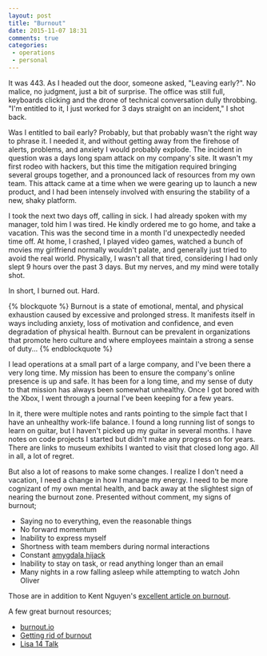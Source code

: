 ```yaml
---
layout: post
title: "Burnout"
date: 2015-11-07 18:31
comments: true
categories:
 - operations
 - personal
---
```


It was 443. As I headed out the door, someone asked, "Leaving early?". No
malice, no judgment, just a bit of surprise. The office was still full,
keyboards clicking and the drone of technical conversation dully throbbing. "I'm
entitled to it, I just worked for 3 days straight on an incident," I shot back.

Was I entitled to bail early? Probably, but that probably wasn't the right way
to phrase it. I needed it, and without getting away from the firehose of alerts,
problems, and anxiety I would probably explode. The incident in question was a
days long spam attack on my company's site. It wasn't my first rodeo with
hackers, but this time the mitigation required bringing several groups together,
and a pronounced lack of resources from my own team. This attack came at a time
when we were gearing up to launch a new product, and I had been intensely
involved with ensuring the stability of a new, shaky platform.

I took the next two days off, calling in sick. I had already spoken with my
manager, told him I was tired. He kindly ordered me to go home, and take a
vacation. This was the second time in a month I'd unexpectedly needed time off.
At home, I crashed, I played video games, watched a bunch of movies my
girlfriend normally wouldn't palate, and generally just tried to avoid the real
world. Physically, I wasn't all that tired, considering I had only slept 9 hours
over the past 3 days. But my nerves, and my mind were totally shot.

In short, I burned out. Hard.

<!-- more -->

{% blockquote %}
Burnout is a state of emotional, mental, and physical exhaustion caused by
excessive and prolonged stress. It manifests itself in ways including anxiety,
loss of motivation and confidence, and even degradation of physical health.
Burnout can be prevalent in organizations that promote hero culture and where
employees maintain a strong a sense of duty...
{% endblockquote %}

I lead operations at a small part of a large company, and I've been there a very
long time. My mission has been to ensure the company's online presence is up and
safe. It has been for a long time, and my sense of duty to that mission has
always been somewhat unhealthy. Once I got bored with the Xbox, I went
through a journal I've been keeping for a few years.

In it, there were multiple notes and rants pointing to the simple fact that I
have an unhealthy work-life balance. I found a long running list of songs to
learn on guitar, but I haven't picked up my guitar in several months. I have
notes on code projects I started but didn't make any progress on for years.
There are links to museum exhibits I wanted to visit that closed long ago. All
in all, a lot of regret.

But also a lot of reasons to make some changes. I realize I don't need a
vacation, I need a change in how I manage my energy. I need to be more
cognizant of my own mental health, and back away at the slightest sign of
nearing the burnout zone. Presented without comment, my signs of burnout;

 - Saying no to everything, even the reasonable things
 - No forward momentum
 - Inability to express myself
 - Shortness with team members during normal interactions
 - Constant [amygdala hijack](https://en.wikipedia.org/wiki/Amygdala_hijack)
 - Inability to stay on task, or read anything longer than an email
 - Many nights in a row falling asleep while attempting to watch John Oliver

Those are in addition to Kent Nguyen's [excellent article on burnout](http://kentnguyen.com/personal/getting-rid-burnouts/).




A few great burnout resources;

 - [burnout.io](http://burnout.io/)
 - [Getting rid of burnout](http://kentnguyen.com/personal/getting-rid-burnouts/)
 - [Lisa 14 Talk](https://www.usenix.org/node/186465)
